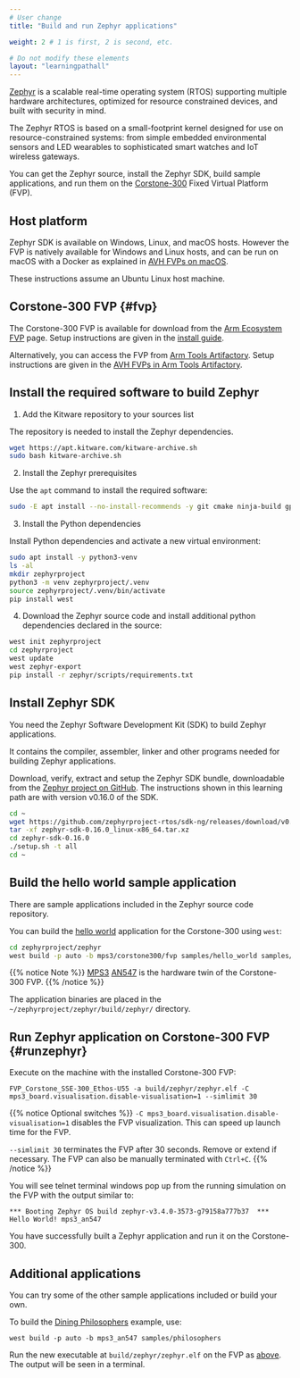 ```yaml
---
# User change
title: "Build and run Zephyr applications"

weight: 2 # 1 is first, 2 is second, etc.

# Do not modify these elements
layout: "learningpathall"
---
```

[Zephyr](https://zephyrproject.org/) is a scalable real-time operating system (RTOS) supporting multiple hardware architectures, optimized for resource constrained devices, and built with security in mind.

The Zephyr RTOS is based on a small-footprint kernel designed for use on resource-constrained systems: from simple embedded environmental sensors and LED wearables to sophisticated smart watches and IoT wireless gateways.

You can get the Zephyr source, install the Zephyr SDK, build sample applications, and run them on the [Corstone-300](https://developer.arm.com/Processors/Corstone-300) Fixed Virtual Platform (FVP).

## Host platform

Zephyr SDK is available on Windows, Linux, and macOS hosts. However the FVP is natively available for Windows and Linux hosts, and can be run on macOS with a Docker as explained in [AVH FVPs on macOS](/install-guides/fvps-on-macos/).

These instructions assume an Ubuntu Linux host machine.

## Corstone-300 FVP {#fvp}

The Corstone-300 FVP is available for download from the [Arm Ecosystem FVP](https://developer.arm.com/downloads/-/arm-ecosystem-fvps) page. Setup instructions are given in the [install guide](/install-guides/fm_fvp).

Alternatively, you can access the FVP from [Arm Tools Artifactory](https://www.keil.arm.com/artifacts/#models/arm/avh-fvp). Setup instructions are given in the [AVH FVPs in Arm Tools Artifactory](https://arm-software.github.io/AVH/main/infrastructure/html/avh_fvp_artifactory.html).

## Install the required software to build Zephyr

1. Add the Kitware repository to your sources list

The repository is needed to install the Zephyr dependencies.

```bash { env="DEBIAN_FRONTEND=noninteractive" }
wget https://apt.kitware.com/kitware-archive.sh
sudo bash kitware-archive.sh
```

2. Install the Zephyr prerequisites

Use the `apt` command to install the required software:

```bash { env="DEBIAN_FRONTEND=noninteractive" }
sudo -E apt install --no-install-recommends -y git cmake ninja-build gperf ccache dfu-util device-tree-compiler wget python3-dev python3-pip python3-setuptools python3-tk python3-wheel xz-utils file make gcc gcc-multilib g++-multilib libsdl2-dev libmagic1 xterm
```

3. Install the Python dependencies 

Install Python dependencies and activate a new virtual environment:

```bash { cwd="/shared" }
sudo apt install -y python3-venv
ls -al
mkdir zephyrproject
python3 -m venv zephyrproject/.venv
source zephyrproject/.venv/bin/activate
pip install west
```

4. Download the Zephyr source code and install additional python dependencies declared in the source:

```bash { env_source="/shared/zephyrproject/.venv/bin/activate",cwd="/shared" }
west init zephyrproject
cd zephyrproject
west update
west zephyr-export
pip install -r zephyr/scripts/requirements.txt
```

## Install Zephyr SDK

You need the Zephyr Software Development Kit (SDK) to build Zephyr applications.

It contains the compiler, assembler, linker and other programs needed for building Zephyr applications. 

Download, verify, extract and setup the Zephyr SDK bundle, downloadable from the [Zephyr project on GitHub](https://github.com/zephyrproject-rtos/sdk-ng/releases). The instructions shown in this learning path are with version v0.16.0 of the SDK. 

```bash { env_source="/shared/zephyrproject/.venv/bin/activate" }
cd ~
wget https://github.com/zephyrproject-rtos/sdk-ng/releases/download/v0.16.0/zephyr-sdk-0.16.0_linux-x86_64.tar.xz
tar -xf zephyr-sdk-0.16.0_linux-x86_64.tar.xz
cd zephyr-sdk-0.16.0
./setup.sh -t all
cd ~
```

## Build the hello world sample application

There are sample applications included in the Zephyr source code repository. 

You can build the [hello world](https://docs.zephyrproject.org/latest/samples/hello_world/README.html) application for the Corstone-300 using `west`: 

```bash { env_source="/shared/zephyrproject/.venv/bin/activate",cwd="/shared" }
cd zephyrproject/zephyr
west build -p auto -b mps3/corstone300/fvp samples/hello_world samples/hello_world
```

{{% notice Note %}}
[MPS3](https://developer.arm.com/Tools%20and%20Software/MPS3%20FPGA%20Prototyping%20Board) [AN547](https://developer.arm.com/downloads/-/download-fpga-images) is the hardware twin of the Corstone-300 FVP.
{{% /notice %}}


The application binaries are placed in the `~/zephyrproject/zephyr/build/zephyr/` directory.

## Run Zephyr application on Corstone-300 FVP {#runzephyr}

Execute on the machine with the installed Corstone-300 FVP: 

```fvp { fvp_name="FVP_Corstone_SSE-300_Ethos-U55",cwd="/shared/zephyrproject/zephyr" }
FVP_Corstone_SSE-300_Ethos-U55 -a build/zephyr/zephyr.elf -C mps3_board.visualisation.disable-visualisation=1 --simlimit 30
```

{{% notice Optional switches %}}
`-C mps3_board.visualisation.disable-visualisation=1` disables the FVP visualization. This can speed up launch time for the FVP.

`--simlimit 30` terminates the FVP after 30 seconds. Remove or extend if necessary. The FVP can also be manually terminated with `Ctrl+C`.
{{% /notice %}}

You will see telnet terminal windows pop up from the running simulation on the FVP with the output similar to:

```output
*** Booting Zephyr OS build zephyr-v3.4.0-3573-g79158a777b37  ***
Hello World! mps3_an547
```

You have successfully built a Zephyr application and run it on the Corstone-300.

## Additional applications

You can try some of the other sample applications included or build your own.

To build the [Dining Philosophers](https://docs.zephyrproject.org/latest/samples/philosophers/README.html) example, use:

```console
west build -p auto -b mps3_an547 samples/philosophers
```

Run the new executable at `build/zephyr/zephyr.elf` on the FVP as [above](#runzephyr). The output will be seen in a terminal.
